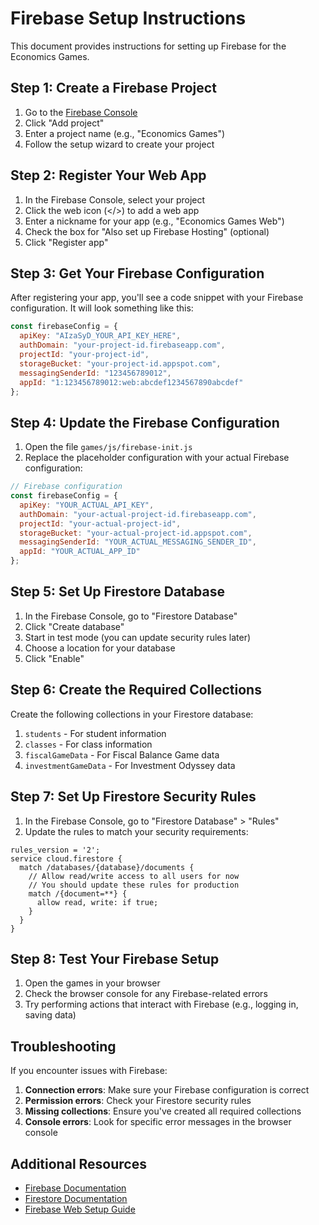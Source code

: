 # Firebase Setup Instructions

This document provides instructions for setting up Firebase for the Economics Games.

## Step 1: Create a Firebase Project

1. Go to the [Firebase Console](https://console.firebase.google.com/)
2. Click "Add project"
3. Enter a project name (e.g., "Economics Games")
4. Follow the setup wizard to create your project

## Step 2: Register Your Web App

1. In the Firebase Console, select your project
2. Click the web icon (</>) to add a web app
3. Enter a nickname for your app (e.g., "Economics Games Web")
4. Check the box for "Also set up Firebase Hosting" (optional)
5. Click "Register app"

## Step 3: Get Your Firebase Configuration

After registering your app, you'll see a code snippet with your Firebase configuration. It will look something like this:

```javascript
const firebaseConfig = {
  apiKey: "AIzaSyD_YOUR_API_KEY_HERE",
  authDomain: "your-project-id.firebaseapp.com",
  projectId: "your-project-id",
  storageBucket: "your-project-id.appspot.com",
  messagingSenderId: "123456789012",
  appId: "1:123456789012:web:abcdef1234567890abcdef"
};
```

## Step 4: Update the Firebase Configuration

1. Open the file `games/js/firebase-init.js`
2. Replace the placeholder configuration with your actual Firebase configuration:

```javascript
// Firebase configuration
const firebaseConfig = {
  apiKey: "YOUR_ACTUAL_API_KEY",
  authDomain: "your-actual-project-id.firebaseapp.com",
  projectId: "your-actual-project-id",
  storageBucket: "your-actual-project-id.appspot.com",
  messagingSenderId: "YOUR_ACTUAL_MESSAGING_SENDER_ID",
  appId: "YOUR_ACTUAL_APP_ID"
};
```

## Step 5: Set Up Firestore Database

1. In the Firebase Console, go to "Firestore Database"
2. Click "Create database"
3. Start in test mode (you can update security rules later)
4. Choose a location for your database
5. Click "Enable"

## Step 6: Create the Required Collections

Create the following collections in your Firestore database:

1. `students` - For student information
2. `classes` - For class information
3. `fiscalGameData` - For Fiscal Balance Game data
4. `investmentGameData` - For Investment Odyssey data

## Step 7: Set Up Firestore Security Rules

1. In the Firebase Console, go to "Firestore Database" > "Rules"
2. Update the rules to match your security requirements:

```
rules_version = '2';
service cloud.firestore {
  match /databases/{database}/documents {
    // Allow read/write access to all users for now
    // You should update these rules for production
    match /{document=**} {
      allow read, write: if true;
    }
  }
}
```

## Step 8: Test Your Firebase Setup

1. Open the games in your browser
2. Check the browser console for any Firebase-related errors
3. Try performing actions that interact with Firebase (e.g., logging in, saving data)

## Troubleshooting

If you encounter issues with Firebase:

1. **Connection errors**: Make sure your Firebase configuration is correct
2. **Permission errors**: Check your Firestore security rules
3. **Missing collections**: Ensure you've created all required collections
4. **Console errors**: Look for specific error messages in the browser console

## Additional Resources

- [Firebase Documentation](https://firebase.google.com/docs)
- [Firestore Documentation](https://firebase.google.com/docs/firestore)
- [Firebase Web Setup Guide](https://firebase.google.com/docs/web/setup)
